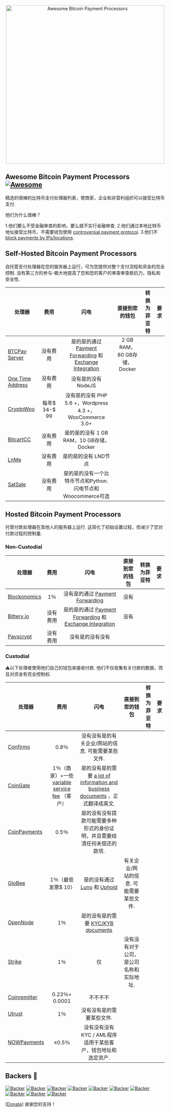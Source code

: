 <div class="github-widget" data-repo="alexk111/awesome-bitcoin-payment-processors"></div>
<script async src="https://pagead2.googlesyndication.com/pagead/js/adsbygoogle.js"></script><ins class="adsbygoogle" style="display:block" data-ad-client="ca-pub-6890694312814945" data-ad-slot="5473692530" data-ad-format="auto"  data-full-width-responsive="true"></ins>
<div align="center">
<img width="500" src="https://raw.githubusercontent.com/alexk111/awesome-bitcoin-payment-processors/master/media/logo.svg?sanitize=true" alt="Awesome Bitcoin Payment Processors"/>
</div>

## Awesome Bitcoin Payment Processors [![Awesome](https://awesome.re/badge-flat.svg)](https://awesome.re)

精选的很棒的比特币支付处理器列表，使商家，企业和非营利组织可以接受比特币支付.

他们为什么很棒？

1.他们要么不受金融审查的影响，要么就不实行金融审查.
2.他们通过本地比特币地址接受比特币，不需要钱包使用 [controversial payment protocol](https://blog.samouraiwallet.com/post/169222582782/bitpay-qr-codes-are-no-longer-valid-important).
3.他们不 [block payments by IPs/locations](https://twitter.com/alex_kaul/status/1090211252331208705).



## Self-Hosted Bitcoin Payment Processors

自托管支付处理器在您的服务器上运行，可为您提供对整个支付流程和资金的完全控制. 没有第三方的参与-极大地提高了您和您的客户的审查审查抵抗力，隐私和安全性. 

 | 处理器| 费用| 闪电| 直接到您的钱包| 转换为菲亚特| 要求|
| --------- |:----:|:---------:|:-----------------------:|:------------------:| ------------ |
| [BTCPay Server](https://btcpayserver.org/)  | 没有费用| 是的是的通过 [Payment Forwarding](https://www.blockonomics.co/views/payment_forwarding.html) 和 [Exchange Integration](https://redbtc.org/flows/integrations/kraken-exchange/)  |  2 GB RAM，80 GB存储，Docker |
| [One Time Address](https://github.com/alexk111/One-Time-Address)  | 没有费用| 没有是的没有 NodeJS |
| [CryptoWoo](https://www.cryptowoo.com/)  | 每年$ 34-$ 99 | 没有是的没有 PHP 5.6 +，Wordpress 4.3 +，WooCommerce 3.0+ |
| [BitcartCC](https://bitcartcc.com)  | 没有费用| 是的是的没有 1 GB RAM，10 GB存储，Docker |
| [LnMe](https://github.com/bumi/lnme)  | 没有费用| 是的是的没有 LND节点|
| [SatSale](https://github.com/nickfarrow/SatSale)  | 没有费用| 是的是的没有一个比特币节点和Python. 闪电节点和Woocommerce可选|

## Hosted Bitcoin Payment Processors

托管付款处理器在其他人的服务器上运行. 这简化了初始设置过程，但减少了您对付款过程的控制量.

### Non-Custodial

 | 处理器| 费用| 闪电| 直接到您的钱包| 转换为菲亚特| 要求|
| --------- |:----:|:---------:|:-----------------------:|:------------------:| ------------ |
| [Blockonomics](https://www.blockonomics.co/merchants)  |  1％| 没有是的通过 [Payment Forwarding](https://www.blockonomics.co/views/payment_forwarding.html)  | 没有
| [Bittery.io](https://bittery.io/)  | 没有费用| 是的是的通过 [Payment Forwarding](https://www.blockonomics.co/views/payment_forwarding.html) 和 [Exchange Integration](https://redbtc.org/flows/integrations/kraken-exchange/)  | 没有
| [Payscrypt](https://payscrypt.com/)  | 没有费用| 没有是的没有没有

### Custodial

 ⚠以下处理者使用他们自己的钱包来接收付款. 他们不仅收集有关付款的数据，而且对资金有完全控制权.

 | 处理器| 费用| 闪电| 直接到您的钱包| 转换为菲亚特| 要求|
| --------- |:----:|:---------:|:-----------------------:|:------------------:| ------------ |
| [Confirmo](https://confirmo.net/)  |  0.8％| 没有没有是的有关企业/网站的信息. 可能需要某些文件.  |
| [CoinGate](https://coingate.com/accept-bitcoin)  |  1％（商家）+一些 [variable service fee](https://support.coingate.com/en/109/why-does-coingate-charge-service-fee)  （客户）| 是的没有是的需要 [a lot of information and business documents](https://blog.coingate.com/2019/05/verify-merchant-account-faq) ，正式翻译成英文.  |
| [CoinPayments](https://www.coinpayments.net/)  |  0.5％| 是的没有没有提款可能需要多种形式的身份证明，并且需要结清任何未偿还的款项.  |
| [GloBee](https://globee.com/)  |  1％（最低发票$ 10）| 是的没有通过 [Luno](https://www.luno.com) 和 [Uphold](https://uphold.com/)  | 有关企业/网站的信息. 可能需要某些文件.  |
| [OpenNode](https://www.opennode.co/)  |  1％| 是的没有是的需要 [KYC/KYB documents](https://help.opennode.com/en/articles/3654899-kyc-and-kyb-requirements) |
| [Strike](https://strike.acinq.co/)  |  1％| 仅| 没有没有对于公司，是公司名称和实际地址.  |
| [Coinremitter](https://coinremitter.com/)  |  0.23％+ 0.0001 | 不不不不
| [Utrust](https://utrust.com/)  |  1％| 没有没有是的需要某些文件.  |
| [NOWPayments](https://nowpayments.io/)  |  ≤0.5％| 没有没有没有 KYC / AML程序适用于某些客户，钱包地址和选定资产.  |

## Backers 💝

[![Backer](https://mynode.alexkaul.com/gh-backer/top/0/avatar/60)](https://mynode.alexkaul.com/gh-backer/top/0/profile)
[![Backer](https://mynode.alexkaul.com/gh-backer/top/1/avatar/60)](https://mynode.alexkaul.com/gh-backer/top/1/profile)
[![Backer](https://mynode.alexkaul.com/gh-backer/top/2/avatar/60)](https://mynode.alexkaul.com/gh-backer/top/2/profile)
[![Backer](https://mynode.alexkaul.com/gh-backer/top/3/avatar/60)](https://mynode.alexkaul.com/gh-backer/top/3/profile)
[![Backer](https://mynode.alexkaul.com/gh-backer/top/4/avatar/60)](https://mynode.alexkaul.com/gh-backer/top/4/profile)
[![Backer](https://mynode.alexkaul.com/gh-backer/top/5/avatar/60)](https://mynode.alexkaul.com/gh-backer/top/5/profile)
[![Backer](https://mynode.alexkaul.com/gh-backer/top/6/avatar/60)](https://mynode.alexkaul.com/gh-backer/top/6/profile)
[![Backer](https://mynode.alexkaul.com/gh-backer/top/7/avatar/60)](https://mynode.alexkaul.com/gh-backer/top/7/profile)
[![Backer](https://mynode.alexkaul.com/gh-backer/top/8/avatar/60)](https://mynode.alexkaul.com/gh-backer/top/8/profile)
[![Backer](https://mynode.alexkaul.com/gh-backer/top/9/avatar/60)](https://mynode.alexkaul.com/gh-backer/top/9/profile)

[[Donate](https://mynode.alexkaul.com/gh-donate)] 谢谢您的支持！ 

